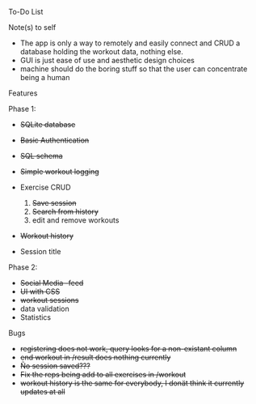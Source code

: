 To-Do List

Note(s) to self

- The app is only a way to remotely and easily connect and CRUD a database holding the workout data, nothing else.
- GUI is just ease of use and aesthetic design choices
- machine should do the boring stuff so that the user can concentrate being a human

Features

Phase 1:
- ~~SQLite database~~
- ~~Basic Authentication~~
- ~~SQL schema~~
- ~~Simple workout logging~~
   
- Exercise CRUD
    1. ~~Save session~~
    2. ~~Search from history~~
    3. edit and remove workouts
- ~~Workout history~~
- Session title

Phase 2:
- ~~Social Media -feed~~
- ~~UI with CSS~~
- ~~workout sessions~~
- data validation
- Statistics

Bugs

- ~~registering does not work, query looks for a non-existant column~~
- ~~end workout in /result does nothing currently~~
- ~~Ño session saved???~~
- ~~Fix the reps being add to all exercises in /workout~~
- ~~workout history is the same for everybody, I donät think it currently updates at all~~